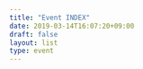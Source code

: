 ```yaml
---
title: "Event INDEX"
date: 2019-03-14T16:07:20+09:00
draft: false
layout: list
type: event
---
```


